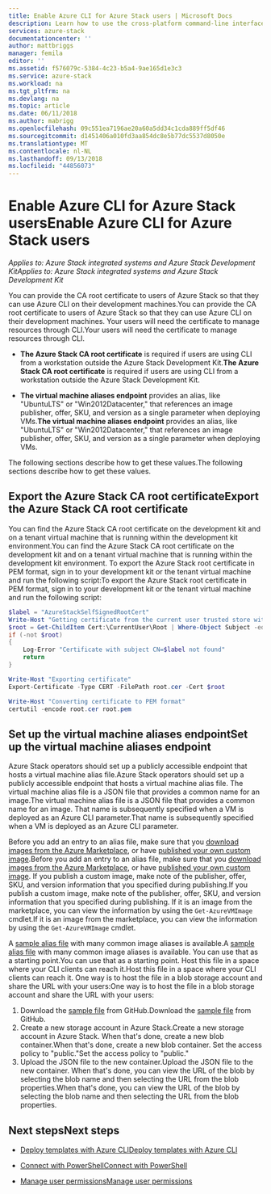 ```yaml
---
title: Enable Azure CLI for Azure Stack users | Microsoft Docs
description: Learn how to use the cross-platform command-line interface (CLI) to manage and deploy resources on Azure Stack
services: azure-stack
documentationcenter: ''
author: mattbriggs
manager: femila
editor: ''
ms.assetid: f576079c-5384-4c23-b5a4-9ae165d1e3c3
ms.service: azure-stack
ms.workload: na
ms.tgt_pltfrm: na
ms.devlang: na
ms.topic: article
ms.date: 06/11/2018
ms.author: mabrigg
ms.openlocfilehash: 09c551ea7196ae20a60a5dd34c1cda889ff5df46
ms.sourcegitcommit: d1451406a010fd3aa854dc8e5b77dc5537d8050e
ms.translationtype: MT
ms.contentlocale: nl-NL
ms.lasthandoff: 09/13/2018
ms.locfileid: "44856073"
---
```

# <a name="enable-azure-cli-for-azure-stack-users"></a><span data-ttu-id="9e11b-103">Enable Azure CLI for Azure Stack users</span><span class="sxs-lookup"><span data-stu-id="9e11b-103">Enable Azure CLI for Azure Stack users</span></span>

<span data-ttu-id="9e11b-104">*Applies to: Azure Stack integrated systems and Azure Stack Development Kit*</span><span class="sxs-lookup"><span data-stu-id="9e11b-104">*Applies to: Azure Stack integrated systems and Azure Stack Development Kit*</span></span>

<span data-ttu-id="9e11b-105">You can provide the CA root certificate to users of Azure Stack so that they can use Azure CLI on their development machines.</span><span class="sxs-lookup"><span data-stu-id="9e11b-105">You can provide the CA root certificate to users of Azure Stack so that they can use Azure CLI on their development machines.</span></span> <span data-ttu-id="9e11b-106">Your users will need the certificate to manage resources through CLI.</span><span class="sxs-lookup"><span data-stu-id="9e11b-106">Your users will need the certificate to manage resources through CLI.</span></span>

* <span data-ttu-id="9e11b-107">**The Azure Stack CA root certificate** is required if users are using CLI from a workstation outside the Azure Stack Development Kit.</span><span class="sxs-lookup"><span data-stu-id="9e11b-107">**The Azure Stack CA root certificate** is required if users are using CLI from a workstation outside the Azure Stack Development Kit.</span></span>  

* <span data-ttu-id="9e11b-108">**The virtual machine aliases endpoint** provides an alias, like "UbuntuLTS" or "Win2012Datacenter," that references an image publisher, offer, SKU, and version as a single parameter when deploying VMs.</span><span class="sxs-lookup"><span data-stu-id="9e11b-108">**The virtual machine aliases endpoint** provides an alias, like "UbuntuLTS" or "Win2012Datacenter," that references an image publisher, offer, SKU, and version as a single parameter when deploying VMs.</span></span>  

<span data-ttu-id="9e11b-109">The following sections describe how to get these values.</span><span class="sxs-lookup"><span data-stu-id="9e11b-109">The following sections describe how to get these values.</span></span>

## <a name="export-the-azure-stack-ca-root-certificate"></a><span data-ttu-id="9e11b-110">Export the Azure Stack CA root certificate</span><span class="sxs-lookup"><span data-stu-id="9e11b-110">Export the Azure Stack CA root certificate</span></span>

<span data-ttu-id="9e11b-111">You can find the Azure Stack CA root certificate on the development kit and on a tenant virtual machine that is running within the development kit environment.</span><span class="sxs-lookup"><span data-stu-id="9e11b-111">You can find the Azure Stack CA root certificate on the development kit and on a tenant virtual machine that is running within the development kit environment.</span></span> <span data-ttu-id="9e11b-112">To export the Azure Stack root certificate in PEM format, sign in to your development kit or the tenant virtual machine and run the following script:</span><span class="sxs-lookup"><span data-stu-id="9e11b-112">To export the Azure Stack root certificate in PEM format, sign in to your development kit or the tenant virtual machine and run the following script:</span></span>

```powershell
$label = "AzureStackSelfSignedRootCert"
Write-Host "Getting certificate from the current user trusted store with subject CN=$label"
$root = Get-ChildItem Cert:\CurrentUser\Root | Where-Object Subject -eq "CN=$label" | select -First 1
if (-not $root)
{
    Log-Error "Certificate with subject CN=$label not found"
    return
}

Write-Host "Exporting certificate"
Export-Certificate -Type CERT -FilePath root.cer -Cert $root

Write-Host "Converting certificate to PEM format"
certutil -encode root.cer root.pem
```

## <a name="set-up-the-virtual-machine-aliases-endpoint"></a><span data-ttu-id="9e11b-113">Set up the virtual machine aliases endpoint</span><span class="sxs-lookup"><span data-stu-id="9e11b-113">Set up the virtual machine aliases endpoint</span></span>

<span data-ttu-id="9e11b-114">Azure Stack operators should set up a publicly accessible endpoint that hosts a virtual machine alias file.</span><span class="sxs-lookup"><span data-stu-id="9e11b-114">Azure Stack operators should set up a publicly accessible endpoint that hosts a virtual machine alias file.</span></span> <span data-ttu-id="9e11b-115">The virtual machine alias file is a JSON file that provides a common name for an image.</span><span class="sxs-lookup"><span data-stu-id="9e11b-115">The virtual machine alias file is a JSON file that provides a common name for an image.</span></span> <span data-ttu-id="9e11b-116">That name is subsequently specified when a VM is deployed as an Azure CLI parameter.</span><span class="sxs-lookup"><span data-stu-id="9e11b-116">That name is subsequently specified when a VM is deployed as an Azure CLI parameter.</span></span>  

<span data-ttu-id="9e11b-117">Before you add an entry to an alias file, make sure that you [download images from the Azure Marketplace](azure-stack-download-azure-marketplace-item.md), or have [published your own custom image](azure-stack-add-vm-image.md).</span><span class="sxs-lookup"><span data-stu-id="9e11b-117">Before you add an entry to an alias file, make sure that you [download images from the Azure Marketplace](azure-stack-download-azure-marketplace-item.md), or have [published your own custom image](azure-stack-add-vm-image.md).</span></span> <span data-ttu-id="9e11b-118">If you publish a custom image, make note of the publisher, offer, SKU, and version information that you specified during publishing.</span><span class="sxs-lookup"><span data-stu-id="9e11b-118">If you publish a custom image, make note of the publisher, offer, SKU, and version information that you specified during publishing.</span></span> <span data-ttu-id="9e11b-119">If it is an image from the marketplace, you can view the information by using the ```Get-AzureVMImage``` cmdlet.</span><span class="sxs-lookup"><span data-stu-id="9e11b-119">If it is an image from the marketplace, you can view the information by using the ```Get-AzureVMImage``` cmdlet.</span></span>  

<span data-ttu-id="9e11b-120">A [sample alias file](https://raw.githubusercontent.com/Azure/azure-rest-api-specs/master/arm-compute/quickstart-templates/aliases.json) with many common image aliases is available.</span><span class="sxs-lookup"><span data-stu-id="9e11b-120">A [sample alias file](https://raw.githubusercontent.com/Azure/azure-rest-api-specs/master/arm-compute/quickstart-templates/aliases.json) with many common image aliases is available.</span></span> <span data-ttu-id="9e11b-121">You can use that as a starting point.</span><span class="sxs-lookup"><span data-stu-id="9e11b-121">You can use that as a starting point.</span></span> <span data-ttu-id="9e11b-122">Host this file in a space where your CLI clients can reach it.</span><span class="sxs-lookup"><span data-stu-id="9e11b-122">Host this file in a space where your CLI clients can reach it.</span></span> <span data-ttu-id="9e11b-123">One way is to host the file in a blob storage account and share the URL with your users:</span><span class="sxs-lookup"><span data-stu-id="9e11b-123">One way is to host the file in a blob storage account and share the URL with your users:</span></span>

1. <span data-ttu-id="9e11b-124">Download the [sample file](https://raw.githubusercontent.com/Azure/azure-rest-api-specs/master/arm-compute/quickstart-templates/aliases.json) from GitHub.</span><span class="sxs-lookup"><span data-stu-id="9e11b-124">Download the [sample file](https://raw.githubusercontent.com/Azure/azure-rest-api-specs/master/arm-compute/quickstart-templates/aliases.json) from GitHub.</span></span>
2. <span data-ttu-id="9e11b-125">Create a new storage account in Azure Stack.</span><span class="sxs-lookup"><span data-stu-id="9e11b-125">Create a new storage account in Azure Stack.</span></span> <span data-ttu-id="9e11b-126">When that's done, create a new blob container.</span><span class="sxs-lookup"><span data-stu-id="9e11b-126">When that's done, create a new blob container.</span></span> <span data-ttu-id="9e11b-127">Set the access policy to "public."</span><span class="sxs-lookup"><span data-stu-id="9e11b-127">Set the access policy to "public."</span></span>  
3. <span data-ttu-id="9e11b-128">Upload the JSON file to the new container.</span><span class="sxs-lookup"><span data-stu-id="9e11b-128">Upload the JSON file to the new container.</span></span> <span data-ttu-id="9e11b-129">When that's done, you can view the URL of the blob by selecting the blob name and then selecting the URL from the blob properties.</span><span class="sxs-lookup"><span data-stu-id="9e11b-129">When that's done, you can view the URL of the blob by selecting the blob name and then selecting the URL from the blob properties.</span></span>

## <a name="next-steps"></a><span data-ttu-id="9e11b-130">Next steps</span><span class="sxs-lookup"><span data-stu-id="9e11b-130">Next steps</span></span>

- [<span data-ttu-id="9e11b-131">Deploy templates with Azure CLI</span><span class="sxs-lookup"><span data-stu-id="9e11b-131">Deploy templates with Azure CLI</span></span>](azure-stack-deploy-template-command-line.md)

- [<span data-ttu-id="9e11b-132">Connect with PowerShell</span><span class="sxs-lookup"><span data-stu-id="9e11b-132">Connect with PowerShell</span></span>](azure-stack-connect-powershell.md)

- [<span data-ttu-id="9e11b-133">Manage user permissions</span><span class="sxs-lookup"><span data-stu-id="9e11b-133">Manage user permissions</span></span>](azure-stack-manage-permissions.md)
